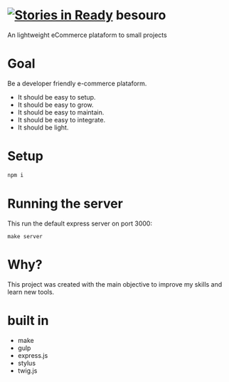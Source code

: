[![Stories in Ready](https://badge.waffle.io/desenvolvedor-es/besouro.png?label=ready&title=Ready)](https://waffle.io/desenvolvedor-es/besouro)
besouro
=======

An lightweight eCommerce plataform to small projects

# Goal

Be a developer friendly e-commerce plataform.

* It should be easy to setup.
* It should be easy to grow.
* It should be easy to maintain.
* It should be easy to integrate.
* It should be light.

# Setup

```bash
npm i
```

# Running the server

This run the default express server on port 3000:

```make
make server
```

# Why?

This project was created with the main objective to improve my skills and learn new tools.

# built in

* make
* gulp
* express.js
* stylus
* twig.js